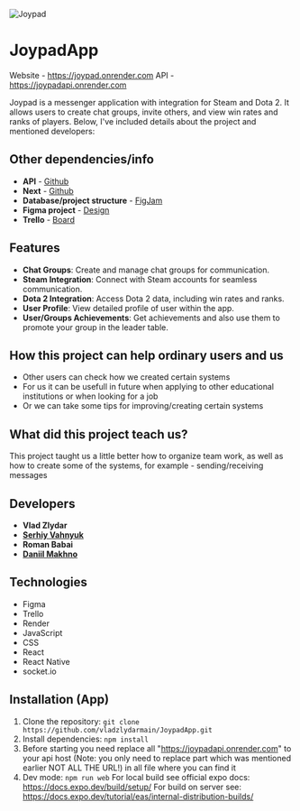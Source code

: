 
![Joypad](https://joypadapi.onrender.com/image/logotip.png)

# JoypadApp

Website - https://joypad.onrender.com
API - https://joypadapi.onrender.com

Joypad is a messenger application with integration for Steam and Dota 2. It allows users to create chat groups, invite others, and view win rates and ranks of players. Below, I've included details about the project and mentioned developers:

## Other dependencies/info

- **API** - [Github](https://github.com/vladzlydarmain/JoypadAPI)
- **Next** - [Github](https://github.com/vladzlydarmain/JoypadNext)
- **Database/project structure** - [FigJam](https://www.figma.com/board/HXlA34jbAjDpTqBf6BoeUX/Untitled?node-id=0-1&t=c0rnb1M6bUEFZ10I-1)
- **Figma project** - [Design](https://www.figma.com/design/GyNu2Fr2QDvOzELk8D71Yy/Untitled?node-id=818-114&t=pwG4RJ2PRSEnuZKo-1)
- **Trello** - [Board](https://trello.com/b/KT1P2b6o/dpl-js-dev3)

## Features

- **Chat Groups**: Create and manage chat groups for communication.
- **Steam Integration**: Connect with Steam accounts for seamless communication.
- **Dota 2 Integration**: Access Dota 2 data, including win rates and ranks.
- **User Profile**: View detailed profile of user within the app.
- **User/Groups Achievements**: Get achievements and also use them to promote your group in the leader table.

## How this project can help ordinary users and us 

- Other users can check how we created certain systems
- For us it can be usefull in future when applying to other educational institutions or when looking for a job
- Or we can take some tips for improving/creating certain systems

## What did this project teach us?
This project taught us a little better how to organize team work, as well as how to create some of the systems, for example - sending/receiving messages

## Developers

- **Vlad Zlydar**
- [**Serhiy Vahnyuk**](https://github.com/SerhiyVahnyuk/)
- **Roman Babai**
- [**Daniil Makhno**](https://github.com/shrek0228/)

## Technologies
- Figma
- Trello
- Render
- JavaScript
- CSS
- React
- React Native
- socket.io

## Installation (App)

1. Clone the repository: `git clone https://github.com/vladzlydarmain/JoypadApp.git`
2. Install dependencies: `npm install`
3. Before starting you need replace all "https://joypadapi.onrender.com" to your api host (Note: you only need to replace part which was mentioned earlier NOT ALL THE URL!) in all file where you can find it
4. Dev mode: `npm run web`
For local build see official expo docs: https://docs.expo.dev/build/setup/
For build on server see: https://docs.expo.dev/tutorial/eas/internal-distribution-builds/
